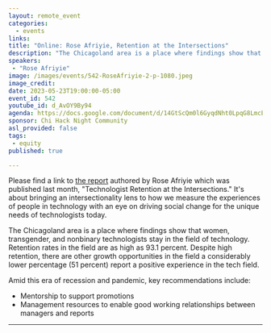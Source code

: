 ```yaml
---
layout: remote_event
categories:
  - events
links: 
title: "Online: Rose Afriyie, Retention at the Intersections"
description: "The Chicagoland area is a place where findings show that women, transgender, and nonbinary technologists stay in the field of technology. Retention rates in the field are as high as 93.1 percent. Despite high retention, there are other growth opportunities in the field; a considerably lower percentage (51 percent) report a positive experience in the tech field."
speakers:
 - "Rose Afriyie"
image: /images/events/542-RoseAfriyie-2-p-1080.jpeg
image_credit:
date: 2023-05-23T19:00:00-05:00
event_id: 542
youtube_id: d_AvOY9By94
agenda: https://docs.google.com/document/d/14GtScQm0l6GyqdNht0LpqG8LmcEF7i3COjNJ06PaTj8/edit#
sponsor: Chi Hack Night Community
asl_provided: false
tags: 
 - equity
published: true

---
```


Please find a link to [the report](http://www.getcities.org/retention-at-the-intersections/) authored by Rose Afriyie which was published last month, "Technologist Retention at the Intersections." It's about bringing an intersectionality lens to how we measure the experiences of people in technology with an eye on driving social change for the unique needs of technologists today.

The Chicagoland area is a place where findings show that women, transgender, and nonbinary technologists stay in the field of technology. Retention rates in the field are as high as 93.1 percent. Despite high retention, there are other growth opportunities in the field a considerably lower percentage (51 percent) report a positive experience in the tech field.

Amid this era of recession and pandemic, key recommendations include:

- Mentorship to support promotions
- Management resources to enable good working relationships between managers and reports

---
